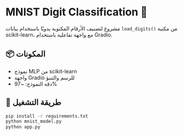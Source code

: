 # MNIST Digit Classification 🎯

مشروع لتصنيف الأرقام المكتوبة يدويًا باستخدام بيانات `load_digits()` من مكتبة scikit-learn، مع واجهة تفاعلية باستخدام Gradio.

## 📦 المكونات
- نموذج MLP من scikit-learn
- واجهة Gradio للرسم والتنبؤ
- دقة النموذج: ~97%

## 🚀 طريقة التشغيل
```bash
pip install -r requirements.txt
python mnist_model.py
python app.py

